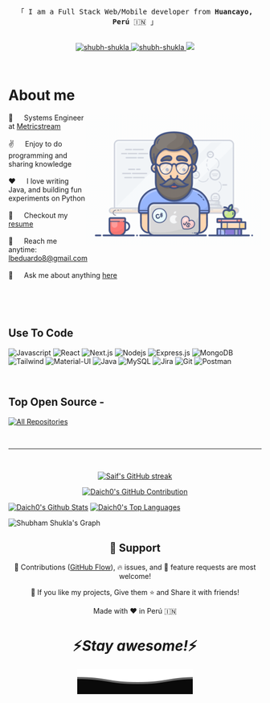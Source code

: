 
<p align="center"> 
  <samp>
    <br>
    「 I am a Full Stack Web/Mobile developer from <b>Huancayo, Perú</b> 🇮🇳 」
    <br>
    <br>
  </samp>
</p>

<p align="center">
 <a href="https://joeseeplopez.vercel.app/" target="blank">
  <img src="https://img.shields.io/badge/website-000000?style=for-the-badge&logo=About.me&logoColor=white" alt="shubh-shukla" />
 </a>
 <a href="https://www.linkedin.com/in/joeseeplopez/" target="_blank">
  <img src="https://img.shields.io/badge/LinkedIn-0077B5?style=for-the-badge&logo=linkedin&logoColor=white" alt="shubh-shukla"/>
 </a>
 <a href="" target="_blank">
  <img src="https://img.shields.io/badge/Twitter-1DA1F2?style=for-the-badge&logo=twitter&logoColor=white" />
 </a>
</p>
<br />

<!-- About Section -->
 # About me
 
<p>
 <img align="right" width="350" src="/assets/programmer.gif" alt="Coding gif" />

 💼 &emsp; Systems Engineer at [Metricstream](https://www.metricstream.com) <br/><br/>
 ✌️ &emsp; Enjoy to do programming and sharing knowledge <br/><br/>
 ❤️ &emsp; I love writing Java, and building fun experiments on Python<br/><br/>
 📄 &emsp; Checkout my [resume]()<br/><br/>
 📧 &emsp; Reach me anytime: lbeduardo8@gmail.com<br/><br/>
 💬 &emsp; Ask me about anything [here](https://github.com/Daich0/Daich0/issues)

</p>

<br/>
<br/>
<br/>

## Use To Code

![Javascript](https://img.shields.io/badge/Javascript-F0DB4F?style=for-the-badge&labelColor=black&logo=javascript&logoColor=F0DB4F)
![React](https://img.shields.io/badge/-React-61DBFB?style=for-the-badge&labelColor=black&logo=react&logoColor=61DBFB)
![Next.js](https://img.shields.io/badge/next.js-000000?style=for-the-badge&logo=nextdotjs&logoColor=white)
![Nodejs](https://img.shields.io/badge/Nodejs-3C873A?style=for-the-badge&labelColor=black&logo=node.js&logoColor=3C873A)
![Express.js](https://img.shields.io/badge/Express.js-000000?style=for-the-badge&logo=express&logoColor=white)
![MongoDB](https://img.shields.io/badge/MongoDB-4EA94B?style=for-the-badge&logo=mongodb&logoColor=white)
![Tailwind](https://img.shields.io/badge/Tailwind_CSS-092749?style=for-the-badge&logo=tailwindcss&logoColor=06B6D4&labelColor=000000)
![Material-UI](https://img.shields.io/badge/Material--UI-0081CB?style=for-the-badge&logo=material-ui&logoColor=white)
![Java](https://img.shields.io/badge/Java-ED8B00?style=for-the-badge&logo=java&logoColor=white)
![MySQL](https://img.shields.io/badge/MySQL-005C84?style=for-the-badge&logo=mysql&logoColor=white)
![Jira](https://img.shields.io/badge/Jira-0052CC?style=for-the-badge&logo=Jira&logoColor=white)
![Git](https://img.shields.io/badge/Git-F05032?style=for-the-badge&logo=git&logoColor=white)
![Postman](https://img.shields.io/badge/Postman-FF6C37?style=for-the-badge&logo=Postman&logoColor=white)

<br/>

## Top Open Source -
<p align="left">
  <a href="https://github.com/shubh-shukla?tab=repositories" target="_blank"><img alt="All Repositories" title="All Repositories" src="https://img.shields.io/badge/-All%20Repos-2962FF?style=for-the-badge&logo=koding&logoColor=white"/></a>
</p>

<br/>
<hr/>
<br/>

<p align="center">
  <a href="https://github.com/Daich0">
    <img src="https://github-readme-streak-stats.herokuapp.com/?user=Daich0&theme=radical&border=7F3FBF&background=0D1117" alt="Saif's GitHub streak"/>
  </a>
</p>

<p align="center">
  <a href="https://github.com/Daich0">
    <img src="https://github-profile-summary-cards.vercel.app/api/cards/profile-details?username=Daich0&theme=radical" alt="Daich0's GitHub Contribution"/>
  </a>
</p>

<a> 
    <a href="https://github.com/Daich0"><img alt="Daich0's Github Stats" src="https://denvercoder1-github-readme-stats.vercel.app/api?username=Daich0&show_icons=true&count_private=true&theme=react&border_color=7F3FBF&bg_color=0D1117&title_color=F85D7F&icon_color=F8D866" height="192px" width="49.5%"/></a>
  <a href="https://github.com/Daich0"><img alt="Daich0's Top Languages" src="https://denvercoder1-github-readme-stats.vercel.app/api/top-langs/?username=Daich0&langs_count=8&layout=compact&theme=react&border_color=7F3FBF&bg_color=0D1117&title_color=F85D7F&icon_color=F8D866" height="192px" width="49.5%"/></a>
  <br/>
</a>


![Shubham Shukla's Graph](https://github-readme-activity-graph.vercel.app/graph?username=Daich0&custom_title=Shubham%20Shukla's%20GitHub%20Activity%20Graph&bg_color=0D1117&color=7F3FBF&line=7F3FBF&point=7F3FBF&area_color=FFFFFF&title_color=FFFFFF&area=true)

<h2 align="center">🤝 Support</h2>

<p align="center">🎀 Contributions (<a href="https://guides.github.com/introduction/flow" title="GitHub flow">GitHub Flow</a>), 🔥 issues, and 🥮 feature requests are most welcome!</p>

<p align="center">💙 If you like my projects, Give them ⭐ and Share it with friends!</p>
</p>
<p align="center">Made with ❤️ in Perú 🇮🇳</p>

<h1 align='center'>⚡️<i>Stay awesome!</i>⚡️</h1>

<p align="center">
        <img src="./assets/Bottom.svg" alt="Github Stats" />
</p>
